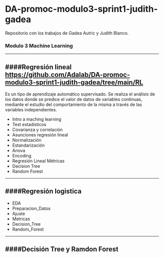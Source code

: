 # DA-promoc-modulo3-sprint1-judith-gadea
Repositorio con los trabajos de Gadea Autric y Judith Blanco.

### **Modulo 3 Machine Learning** 

--------------------------
 ####**Regresión lineal**  https://github.com/Adalab/DA-promoc-modulo3-sprint1-judith-gadea/tree/main/RL
---------------------------
Es un tipo de aprendizaje automático supervisado. 
Se realiza el análisis de los datos donde se predice el valor de datos de variables continuas, mediante el estudio del 
comportamiento de la misma a través de las variables independientes. 

 - Intro a maching learning
 - Test estadísticos
 - Covarianza y correlación
 - Asunciones regresión lineal
 - Normalización
 - Estandarización
 - Anova
 - Encoding
 - Regresión Lineal Métricas
 - Decision Tree
 - Random Forest
 
 ----------------------------
 ####**Regresión logistica**
----------------------------

 - EDA
 - Preparacion_Datos
 - Ajuste
 - Metricas
 - Decision_Tree
 - Random_Forest



------------------------------
 ####Decisión Tree y Ramdon Forest
--------------------------------




